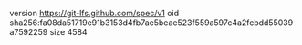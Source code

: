 version https://git-lfs.github.com/spec/v1
oid sha256:fa08da51719e91b3153d4fb7ae5beae523f559a597c4a2fcbdd55039a7592259
size 4584
